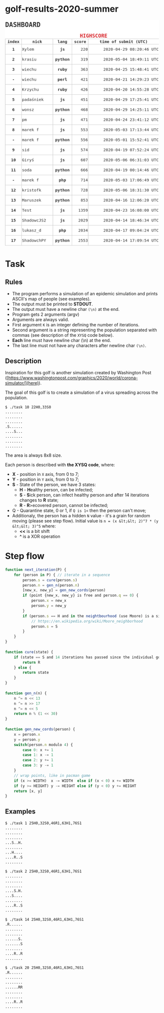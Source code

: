 # golf-results-2020-summer

![highscore.png](highscore.png)

# Task

## Rules
* The program performs a simulation of an epidemic simulation and prints ASCII's map of people (see examples).
* The output must be printed to **STDOUT**.
* The output must have a newline char `(\n)` at the end.
* Program gets 2 arguments (argv)
* Arguments are always valid.
* First argument `K` is an integer defining the number of iterations.
* Second argument is a string representing the population separated with commas (see description of the `XYSQ` code below).
* **Each** line must have newline char (\n) at the end.
* The last line must not have any characters after newline char `(\n)`.

## Description

Inspiration for this golf is another simulation created by Washington Post
([https://www.washingtonpost.com/graphics/2020/world/corona-simulator/](here)).

The goal of this golf is to create a simulation of a virus spreading across the population.

```
$ ./task 10 22H0,33S0
........
........
........
.S......
....S...
........
........
........
```

The area is always 8x8 size.

Each person is described with <strong>the XYSQ code</strong>, where:

* **X** - position in `X` axis, from 0 to 7;
* **Y** - position in `Y` axis, from 0 to 7;
* **S** - State of the person, we have 3 states:
  * **H** - **H**ealthy person, can be infected;
  * **S** - **S**ick person, can infect healthy person and after 14 iterations changes to **R** state;
  * **R** - **R**>ecovered person, cannot be infected;
* Q - Quarantine state, 0 or 1, if `Q is 1<` then the person can't move;
* Additionaly, the person has a hidden `N` value - it's a grain for random moving (please see step flow). Initial value is
        ```
            n = (x &lt;&lt; 2)^7 * (y &lt;&lt; 3)^5
        ``` 
where:
  * **<<** is a bit shift
  * **^** is a XOR operation

# Step flow
```js
function next_iteration(P) {
    for (person in P) { // iterate in a sequence
        person.s = cure(person.s)
        person.n = gen_n(person.n)
        [new_x, new_y] = gen_new_cords(person)
        if (point {new_x, new_y} is free and person.q == 0) { 
            person.x = new_x
            person.y = new_y
        }
        if (person.s == H and in the neightbourhood (use Moore) is a sick individual) {
            // https://en.wikipedia.org/wiki/Moore_neighborhood
            person.s = S
        }
    }
}

function cure(state) {
    if (state == S and 14 iterations has passed since the individual got sick) {
        return R
    } else {
        return state
    }
}

function gen_n(n) {
    n ^= n << 13
    n ^= n >> 17
    n ^= n << 5
    return n % (1 << 30)
}

function gen_new_cords(person) {
    x = person.x
    y = person.y
    switch(person.n modulo 4) {
        case 0: x += 1
        case 1: x -= 1
        case 2: y += 1
        case 3: y -= 1
    }
    // wrap points, like in pacman game
    if (x >= WIDTH)  x -= WIDTH  else if (x < 0) x += WIDTH
    if (y >= HEIGHT) y -= HEIGHT else if (y < 0) y += HEIGHT
    return [x, y]
}

```

## Examples

```
$ ./task 1 25H0,32S0,46R1,63H1,76S1
........
........
........
...S..H.
........
...H....
....R..S
........
```

```
$ ./task 2 25H0,32S0,46R1,63H1,76S1
........
........
........
....S.H.
...S....
........
....R..S
........
```

```
$ ./task 14 25H0,32S0,46R1,63H1,76S1
.R......
........
........
......S.
.......S
........
....R..R
........
```

```
$ ./task 20 25H0,32S0,46R1,63H1,76S1
.R......
........
........
......RR
........
........
....R..R
........
```

